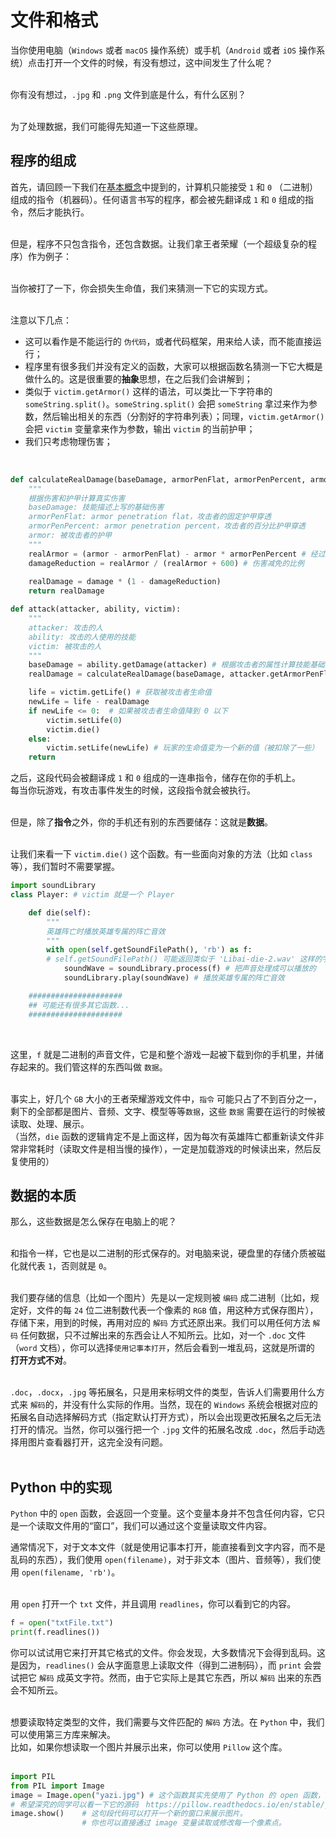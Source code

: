 # 文件和格式

当你使用电脑（`Windows` 或者 `macOS` 操作系统）或手机（`Android` 或者 `iOS` 操作系统）点击打开一个文件的时候，有没有想过，这中间发生了什么呢？  
<br>

你有没有想过，`.jpg` 和 `.png` 文件到底是什么，有什么区别？  
<br>

为了处理数据，我们可能得先知道一下这些原理。  

## 程序的组成
首先，请回顾一下我们在[基本概念](../basic-concepts)中提到的，计算机只能接受 `1` 和 `0` （二进制）组成的指令（机器码）。任何语言书写的程序，都会被先翻译成 `1` 和 `0` 组成的指令，然后才能执行。  
<br>

但是，程序不只包含指令，还包含数据。让我们拿王者荣耀（一个超级复杂的程序）作为例子：  
<br>

当你被打了一下，你会损失生命值，我们来猜测一下它的实现方式。  
<br>

注意以下几点：  
- 这可以看作是不能运行的 `伪代码`，或者代码框架，用来给人读，而不能直接运行；  
- 程序里有很多我们并没有定义的函数，大家可以根据函数名猜测一下它大概是做什么的。这是很重要的**抽象**思想，在之后我们会讲解到；  
- 类似于 `victim.getArmor()` 这样的语法，可以类比一下字符串的 `someString.split()`。`someString.split()` 会把 `someString` 拿过来作为参数，然后输出相关的东西（分割好的字符串列表）；同理，`victim.getArmor()` 会把 `victim` 变量拿来作为参数，输出 `victim` 的当前护甲；  
- 我们只考虑物理伤害；  
<br>

```python
def calculateRealDamage(baseDamage, armorPenFlat, armorPenPercent, armor):
    """
    根据伤害和护甲计算真实伤害
    baseDamage: 技能描述上写的基础伤害
    armorPenFlat: armor penetration flat，攻击者的固定护甲穿透
    armorPenPercent: armor penetration percent，攻击者的百分比护甲穿透
    armor: 被攻击者的护甲
    """ 
    realArmor = (armor - armorPenFlat) - armor * armorPenPercent # 经过穿透后的剩余护甲
    damageReduction = realArmor / (realArmor + 600) # 伤害减免的比例
    
    realDamage = damage * (1 - damageReduction)
    return realDamage

def attack(attacker, ability, victim):
    """
    attacker: 攻击的人
    ability: 攻击的人使用的技能
    victim: 被攻击的人
    """
    baseDamage = ability.getDamage(attacker) # 根据攻击者的属性计算技能基础伤害
    realDamage = calculateRealDamage(baseDamage, attacker.getArmorPenFlat() ,attacker.getArmorPenPercent(), victim.getArmor()) # 调用 calculateRealDamage 计算真实的伤害

    life = victim.getLife() # 获取被攻击者生命值
    newLife = life - realDamage
    if newLife <= 0:  # 如果被攻击者生命值降到 0 以下
        victim.setLife(0)
        victim.die()       
    else:
        victim.setLife(newLife) # 玩家的生命值变为一个新的值（被扣除了一些）
    return 
```
之后，这段代码会被翻译成 `1` 和 `0` 组成的一连串指令，储存在你的手机上。  
每当你玩游戏，有攻击事件发生的时候，这段指令就会被执行。  
<br>

但是，除了**指令**之外，你的手机还有别的东西要储存：这就是**数据**。  
<br> 

让我们来看一下 `victim.die()` 这个函数。有一些面向对象的方法（比如 `class` 等），我们暂时不需要掌握。

```python 
import soundLibrary
class Player: # victim 就是一个 Player

    def die(self):
        """
        英雄阵亡时播放英雄专属的阵亡音效
        """
        with open(self.getSoundFilePath(), 'rb') as f: 
        # self.getSoundFilePath() 可能返回类似于 'Libai-die-2.wav' 这样的字符串
            soundWave = soundLibrary.process(f) # 把声音处理成可以播放的
            soundLibrary.play(soundWave) # 播放英雄专属的阵亡音效

    #####################
    ## 可能还有很多其它函数...
    #####################


```  
<br>

这里，`f` 就是二进制的声音文件，它是和整个游戏一起被下载到你的手机里，并储存起来的。我们管这样的东西叫做 `数据`。  
<br> 

事实上，好几个 `GB` 大小的王者荣耀游戏文件中，`指令` 可能只占了不到百分之一，剩下的全部都是图片、音频、文字、模型等等`数据`，这些 `数据` 需要在运行的时候被读取、处理、展示。  
（当然，`die` 函数的逻辑肯定不是上面这样，因为每次有英雄阵亡都重新读文件非常非常耗时（读取文件是相当慢的操作），一定是加载游戏的时候读出来，然后反复使用的）


## 数据的本质
那么，这些数据是怎么保存在电脑上的呢？  
<br>

和指令一样，它也是以二进制的形式保存的。对电脑来说，硬盘里的存储介质被磁化就代表 `1`，否则就是 `0`。  
<br>

我们要存储的信息（比如一个图片）先是以一定规则被 `编码` 成二进制（比如，规定好，文件的每 `24` 位二进制数代表一个像素的 `RGB` 值，用这种方式保存图片），存储下来，用到的时候，再用对应的 `解码` 方式还原出来。我们可以用任何方法 `解码` 任何数据，只不过解出来的东西会让人不知所云。比如，对一个 `.doc` 文件（`word` 文档），你可以选择`使用记事本打开`，然后会看到一堆乱码，这就是所谓的 **打开方式不对**。  
<br>

`.doc`，`.docx`，`.jpg` 等拓展名，只是用来标明文件的类型，告诉人们需要用什么方式来 `解码`的，并没有什么实际的作用。当然，现在的 `Windows` 系统会根据对应的拓展名自动选择解码方式（指定默认打开方式），所以会出现更改拓展名之后无法打开的情况。当然，你可以强行把一个 `.jpg` 文件的拓展名改成 `.doc`，然后手动选择用图片查看器打开，这完全没有问题。  
<br>


## Python 中的实现
`Python` 中的 `open` 函数，会返回一个变量。这个变量本身并不包含任何内容，它只是一个读取文件用的“窗口”，我们可以通过这个变量读取文件内容。
<br> 

通常情况下，对于文本文件（就是使用记事本打开，能直接看到文字内容，而不是乱码的东西），我们使用 `open(filename)`，对于非文本（图片、音频等），我们使用 `open(filename, 'rb')`。  
<br>

用 `open` 打开一个 `txt` 文件，并且调用 `readlines`，你可以看到它的内容。  
```python
f = open("txtFile.txt")
print(f.readlines())
```

你可以试试用它来打开其它格式的文件。你会发现，大多数情况下会得到乱码。这是因为，`readlines()` 会从字面意思上读取文件（得到二进制码），而 `print` 会尝试把它 `解码` 成英文字符。然而，由于它实际上是其它东西，所以 `解码` 出来的东西会不知所云。  
<br>

想要读取特定类型的文件，我们需要与文件匹配的 `解码` 方法。在 `Python` 中，我们可以使用第三方库来解决。   
比如，如果你想读取一个图片并展示出来，你可以使用 `Pillow` 这个库。  
<br>

```python
import PIL
from PIL import Image
image = Image.open("yazi.jpg") # 这个函数其实先使用了 Python 的 open 函数，然后进行解码。
# 希望深究的同学可以看一下它的源码　https://pillow.readthedocs.io/en/stable/_modules/PIL/Image.html#open
image.show()    # 这句段代码可以打开一个新的窗口来展示图片。
                # 你也可以直接通过 image 变量读取或修改每一个像素点。
```


